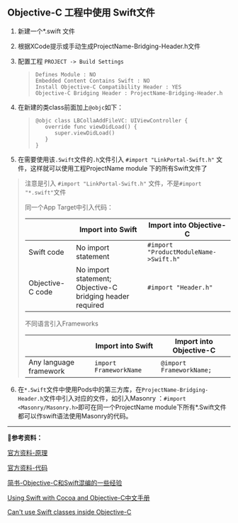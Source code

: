 ## Objective-C 工程中使用 Swift文件

1. 新建一个*.swift 文件
2. 根据XCode提示或手动生成ProjectName-Bridging-Header.h文件
3. 配置工程 `PROJECT -> Build Settings`
	
	>```
	>Defines Module : NO
	>Embedded Content Contains Swift : NO
	>Install Objective-C Compatibility Header : YES
	>Objective-C Bridging Header : ProjectName-Bridging-Header.h
	>```
	
4. 在新建的类class前面加上`@objc`如下：

	>```
	>@objc class LBCollaAddFileVC: UIViewController {
	>    override func viewDidLoad() {
	>       super.viewDidLoad()
	>    }
	>}
	>```

5. 在需要使用该`.Swift`文件的`.h`文件引入 `#import "LinkPortal-Swift.h"` 文件，这样就可以使用工程ProjectName module 下的所有Swift文件了
> 注意是引入 `#import "LinkPortal-Swift.h"` 文件，不是`#import "*.swift"`文件
>
>同一个App Target中引入代码：
> 
>|  | Import into Swift | Import into Objective-C |
>| ---- | ----| ---- |
>| Swift code | No import statement | `#import "ProductModuleName->Swift.h"` |
>| Objective-C code | No import statement; Objective-C bridging header required | `#import "Header.h"` |
>不同语言引入Frameworks
>
>|  | Import into Swift | Import into Objective-C |
>| ---- | ----| ---- |
>| Any language framework | `import FrameworkName` | `@import FrameworkName;` |
	
6. 在`*.Swift`文件中使用Pods中的第三方库，在`ProjectName-Bridging-Header.h`文件中引入对应的文件，如引入Masonry ：`#import <Masonry/Masonry.h>`即可在同一个ProjectName module下所有*.Swift文件都可以作swift语法使用Masonry的代码。

*********
**参考资料：**

[官方资料-原理](https://developer.apple.com/library/content/documentation/Swift/Conceptual/BuildingCocoaApps/index.html)

[官方资料-代码](https://developer.apple.com/library/content/documentation/Swift/Conceptual/BuildingCocoaApps/MixandMatch.html#//apple_ref/doc/uid/TP40014216-CH10-ID122)

[简书-Objective-C和Swift混编的一些经验](http://www.jianshu.com/p/a5e6e574145b)

[Using Swift with Cocoa and Objective-C中文手册](https://github.com/CocoaChina-editors/Welcome-to-Swift/blob/master/UsingSwiftwithCocoaandObjective-C中文手册.md)

[Can't use Swift classes inside Objective-C](https://stackoverflow.com/questions/24206732/cant-use-swift-classes-inside-objective-c?noredirect=1&lq=1)